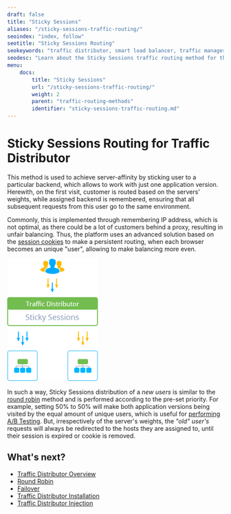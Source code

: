```yaml
---
draft: false
title: "Sticky Sessions"
aliases: "/sticky-sessions-traffic-routing/"
seoindex: "index, follow"
seotitle: "Sticky Sessions Routing"
seokeywords: "traffic distributor, smart load balancer, traffic manager, traffic distributor routing, sticky sessions,  persistent routing, configure sticky sessions, distribution type, session-based balancing"
seodesc: "Learn about the Sticky Sessions traffic routing method for the Traffic Distributor solution. Find out how it works and a simple way to reconfigure method&#8217;s settings up to your needs."
menu: 
    docs:
        title: "Sticky Sessions"
        url: "/sticky-sessions-traffic-routing/"
        weight: 2
        parent: "traffic-routing-methods"
        identifier: "sticky-sessions-traffic-routing.md"
---
```


# Sticky Sessions Routing for Traffic Distributor

This method is used to achieve server-affinity by sticking user to a particular backend, which allows to work with just one application version. Herewith, on the first visit, customer is routed based on the servers' weights, while assigned backend is remembered, ensuring that all subsequent requests from this user go to the same environment.

Commonly, this is implemented through remembering IP address, which is not optimal, as there could be a lot of customers behind a proxy, resulting in unfair balancing. Thus, the platform uses an advanced solution based on the [session cookies](https://en.wikipedia.org/wiki/HTTP_cookie#Session_cookie) to make a persistent routing, when each browser becomes an unique "user", allowing to make balancing more even.

![Traffic Distributor sticky sessions routing](1.png)

In such a way, Sticky Sessions distribution of a *new users* is similar to the [round robin](/round-robin-traffic-routing/) method and is performed according to the pre-set priority. For example, setting 50% to 50% will make both application versions being visited by the equal amount of unique users, which is useful for [performing A/B Testing](/ab-testing/). But, irrespectively of the server's weights, the *"old" user's* requests will always be redirected to the hosts they are assigned to, until their session is expired or cookie is removed.


## What's next?

* [Traffic Distributor Overview](/traffic-distributor/)
* [Round Robin](/round-robin-traffic-routing/)
* [Failover](/failover-traffic-routing/)
* [Traffic Distributor Installation](/traffic-distributor-installation/)
* [Traffic Distributor Injection](/traffic-distributor-injection/)